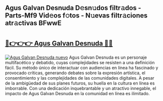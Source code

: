 ## Agus Galvan Desnuda D𝚎sn𝚞dos filtr𝚊dos - Parts-Mf9 Vid𝚎os f𝚘tos - N𝚞evas filtr𝚊ciones atr𝚊ctivas BFwwE

# <h2><a href="http://mb95u0e.tromn.icu/?c=Agus+Galvan+Desnuda">🔗👉👉👉 Agus Galvan Desnuda 🔗🔗</a></h2>

[![Agus Galvan Desnuda nuevo](https://i.imgur.com/pEAQMta.gif)](http://mb95u0e.tromn.icu/?c=Agus+Galvan+Desnuda)
Agus Galvan Desnuda es un personaje multifacético y debatido, cuyas complejidades se resisten a una definición fácil.  Su método único de interactuar con audiencias en línea ha fascinado y provocado críticas, generando debates sobre la expresión artística, el consentimiento y las complejidades de las comunidades digitales. A pesar de la ambigüedad de sus planes futuros, su huella en la cultura en línea es imborrable. Con una dedicación inquebrantable y un atractivo innegable, el impacto de Agus Galvan Desnuda en la comunidad en línea es ilimitado.

